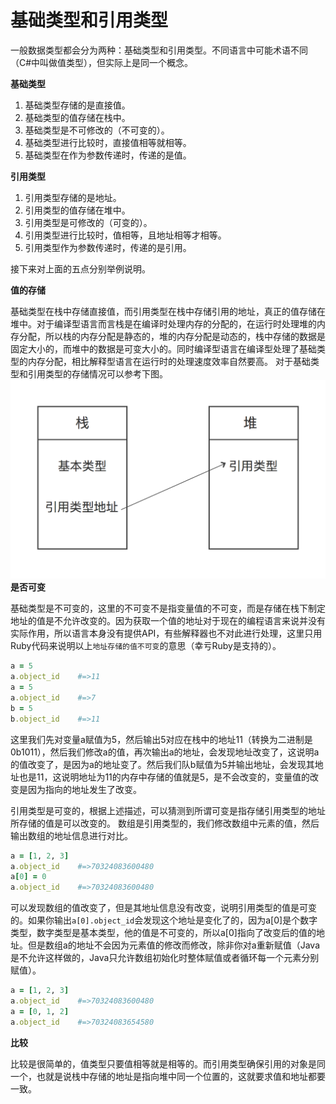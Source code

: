 # 基础类型和引用类型

一般数据类型都会分为两种：基础类型和引用类型。不同语言中可能术语不同（C#中叫做值类型），但实际上是同一个概念。

**基础类型**
1. 基础类型存储的是直接值。
2. 基础类型的值存储在栈中。
3. 基础类型是不可修改的（不可变的）。
4. 基础类型进行比较时，直接值相等就相等。
5. 基础类型在作为参数传递时，传递的是值。

**引用类型**
1. 引用类型存储的是地址。
2. 引用类型的值存储在堆中。
3. 引用类型是可修改的（可变的）。
4. 引用类型进行比较时，值相等，且地址相等才相等。
5. 引用类型作为参数传递时，传递的是引用。

接下来对上面的五点分别举例说明。

**值的存储**

基础类型在栈中存储直接值，而引用类型在栈中存储引用的地址，真正的值存储在堆中。对于编译型语言而言栈是在编译时处理内存的分配的，在运行时处理堆的内存分配，所以栈的内存分配是静态的，堆的内存分配是动态的，栈中存储的数据是固定大小的，而堆中的数据是可变大小的。同时编译型语言在编译型处理了基础类型的内存分配，相比解释型语言在运行时的处理速度效率自然要高。
对于基础类型和引用类型的存储情况可以参考下图。
![](images/primitive_and_reference_type.png)
**是否可变**

基础类型是不可变的，这里的不可变不是指变量值的不可变，而是存储在栈下制定地址的值是不允许改变的。因为获取一个值的地址对于现在的编程语言来说并没有实际作用，所以语言本身没有提供API，有些解释器也不对此进行处理，这里只用Ruby代码来说明以上`地址存储的值不可变`的意思（幸亏Ruby是支持的）。
```ruby
a = 5
a.object_id    #=>11
a = 5
a.object_id    #=>7
b = 5
b.object_id    #=>11
```
这里我们先对变量a赋值为5，然后输出5对应在栈中的地址11（转换为二进制是0b1011），然后我们修改a的值，再次输出a的地址，会发现地址改变了，这说明a的值改变了，是因为a的地址变了。然后我们队b赋值为5并输出地址，会发现其地址也是11，这说明地址为11的内存中存储的值就是5，是不会改变的，变量值的改变是因为指向的地址发生了改变。

引用类型是可变的，根据上述描述，可以猜测到所谓可变是指存储引用类型的地址所存储的值是可以改变的。
数组是引用类型的，我们修改数组中元素的值，然后输出数组的地址信息进行对比。
```ruby
a = [1, 2, 3]
a.object_id    #=>70324083600480
a[0] = 0
a.object_id    #=>70324083600480
```
可以发现数组的值改变了，但是其地址信息没有改变，说明引用类型的值是可变的。如果你输出`a[0].object_id`会发现这个地址是变化了的，因为a[0]是个数字类型，数字类型是基本类型，他的值是不可变的，所以a[0]指向了改变后的值的地址。但是数组a的地址不会因为元素值的修改而修改，除非你对a重新赋值（Java是不允许这样做的，Java只允许数组初始化时整体赋值或者循环每一个元素分别赋值）。
```ruby
a = [1, 2, 3]
a.object_id    #=>70324083600480
a = [0, 1, 2]
a.object_id    #=>70324083654580
```
**比较**

比较是很简单的，值类型只要值相等就是相等的。而引用类型确保引用的对象是同一个，也就是说栈中存储的地址是指向堆中同一个位置的，这就要求值和地址都要一致。
